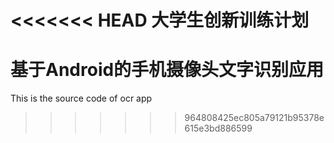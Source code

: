 <<<<<<< HEAD
大学生创新训练计划
=======
# 基于Android的手机摄像头文字识别应用
This is the source code of ocr app
>>>>>>> 964808425ec805a79121b95378e615e3bd886599
